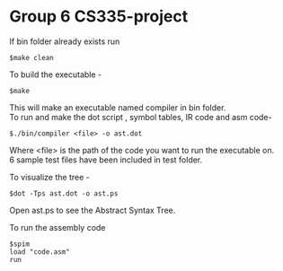 # Group 6 CS335-project
If bin folder already exists run 
```
$make clean
```
To build the executable -
```
$make
```
This will make an executable named compiler in bin folder.<br /> 
To run and make the dot script , symbol tables, IR code and asm code-
```
$./bin/compiler <file> -o ast.dot
```
Where \<file\> is the path of the code you want to run the executable on.<br /> 
6 sample test files have been included in test folder.

To visualize the tree -
```
$dot -Tps ast.dot -o ast.ps
```
Open ast.ps to see the Abstract Syntax Tree.

To run the assembly code
```
$spim
load "code.asm"
run
```
